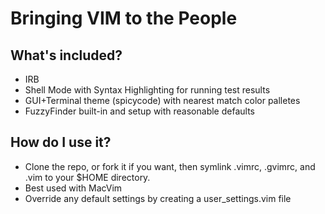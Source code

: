 # Bringing VIM to the People

## What's included?

* IRB 
* Shell Mode with Syntax Highlighting for running test results
* GUI+Terminal theme (spicycode) with nearest match color palletes
* FuzzyFinder built-in and setup with reasonable defaults

## How do I use it?

* Clone the repo, or fork it if you want, then symlink .vimrc, .gvimrc, and .vim to your $HOME directory.  
* Best used with MacVim
* Override any default settings by creating a user_settings.vim file

